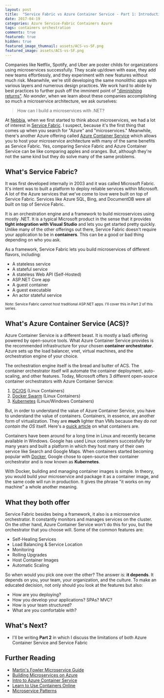 ```yaml
---
layout: post
title:  "Service Fabric vs Azure Container Service - Part 1: Introduction"
date: 2017-04-19
categories: Azure Service-Fabric Containers Azure
tags: containers orchestration
comments: true
featured: true
hidden: true
featured_image_thumnail: assets/ACS-vs-SF.png
featured_image: assets/ACS-vs-SF.png
---
```


Companies like Netflix, Spotify, and Uber are poster childs for organizations using microservices successfully. They scale up/down with ease, they add new teams effortlessly, and they experiment with new features without much risk. Meanwhile, we're still developing the same monolithic apps with various layers and numerous design practices. We work hard to abide by best practices to further push off the imminent point of ["diminishing returns"](https://en.wikipedia.org/wiki/Diminishing_returns). _No wonder_, when we learn about these companies accomplishing so much a microservice architecture, we ask ourselves:

<!--more-->

> How can I build a microservices with .NET?

At [Nebbia](http://www.nebbiatech.com/), when we first started to think about microservices, we had a lot of interest in [Service Fabric](https://azure.microsoft.com/en-us/services/service-fabric/). I suspect, because it's the first thing that comes up when you search for "Azure" and "microservices." Meanwhile, there's another Azure offering called [Azure Container Service](https://docs.microsoft.com/en-us/azure/container-service/container-service-intro) which allows you to host your microservice architecture with many of the same benefits as Service Fabric. Yes, comparing Service Fabric and Azure Container Service can be like comparing apples and oranges. But, although they're not the same kind but they do solve many of the same problems. 

## What's Service Fabric?

It was first developed internally in 2003 and it was called Microsoft Fabric. It's intent was to built a platform to deploy reliable services within Microsoft. 
A lot of the Azure services that we've come to love were built on top of Service Fabric. Services like Azure SQL, Bing, and DocumentDB were all built on top of Service Fabric.

It is an orchestration engine and a framework to build microservices using mostly .NET. It is a typical Microsoft product in the sense that it provides **tight integration with Visual Studio** and lets you get started pretty quickly. Unlike many of the other offerings out there, Service Fabric doesn't require your application to be in **containers**. This can be a good or bad thing depending on who you ask. 

As a framework, Service Fabric lets you build microservices of different flavors, including:

- A stateless service
- A stateful service
- A stateless Web API (Self-Hosted)
- ASP.NET Core app
- A guest container
- A guest executable
- An actor stateful service

<small>_Note_: Service Fabric cannot host traditional ASP.NET apps. I'll cover this in Part 2 of this series.</small>

## What's Azure Container Service (ACS)?

Azure Container Service is a different beast. It is mostly a IaaS offering powered by open-source tools. What Azure Container Service provides is the recommended infrastructure for your chosen **container orchestrator**. Azure sets up the load balancer, vnet, virtual machines, and the orchestration engine of your choice. 

The orchestration engine itself is the bread and butter of ACS. The container orchestrator itself will automate the container deployment, auto-scaling, and other features. 
Today, Microsoft offers 3 different open-source container orchestrators with Azure Container Service: 

1. [DC/OS](https://dcos.io/) (Linux Containers)
2. [Docker Swarm](https://docs.docker.com/engine/swarm/) (Linux Containers)
3. [Kubernetes](https://kubernetes.io/) (Linux/Windows Containers)

But, in order to understand the value of Azure Container Service, you have to understand the value of containers. Containers, in essence, are another form of virtualization. They are **much** lighter than VMs because they _do not contain the OS_ itself. Here's a [quick article](https://www.sdxcentral.com/cloud/containers/definitions/what-is-docker-container-open-source-project/) on what containers are.

Containers have been around for a long time in Linux and recently became available in Windows. Google has used Linux containers successfully for many years and built a platform in which they host many of their own service like Search and Google Maps. When containers started becoming popular with [Docker](https://www.docker.com/), Google chose to open-source their container orchestrator and is now known as **Kubernetes**. 

With Docker, building and managing container images is simple. In theory, you would build your microservice and package it as a container image, and the same code will run in production. It gives the phrase "it works on my machine" a whole another meaning.


## What they both offer

Service Fabric besides being a framework, it also is a microservice orchestrator. It constantly monitors and manages services on the cluster.
On the other hand, Azure Container Service won't do this for you, but the orchestrator that you choose will. Some of the common features are:

- Self-Healing Services
- Load Balancing & Service Location
- Monitoring
- Rolling Upgrades
- Host Container Images
- Automatic Scaling

So when would you pick one over the other? The answer is: **it depends**. It depends on you, your team, your organization, and the culture. To make an educated decision, not only should you look at the features but also:

- How are you deploying?
- How you develop your applications? SPAs? MVC?
- How is your team structured? 
- What are you comfortable with?

## What's Next?

- I'll be writing **Part 2** in which I discuss the limitations of both Azure Container Service and Service Fabric

## Further Reading
- [Martin's Fowler Microservice Guide](https://martinfowler.com/microservices/#how)
- [Building Microservices on Azure](https://docs.microsoft.com/en-us/azure/service-fabric/service-fabric-overview-microservices)
- [Intro to Azure Container Service](https://docs.microsoft.com/en-us/azure/container-service/container-service-intro)
- [Learn to Use Containers Online](https://katacoda.com/)
- [Microservice Patterns](http://microservices.io/index.html)




